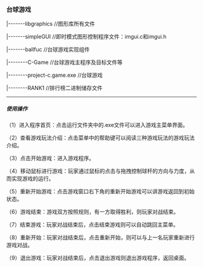 ### 台球游戏

|-------libgraphics  //图形库所有文件

|-------simpleGUI    //即时模式图形控制程序文件：imgui.c和imgui.h

|-------ballfuc       //台球游戏实现组件

|--------C-Game  	//台球游戏主程序及目标文件等

|--------project-c.game.exe //台球游戏

|--------RANK1    //排行榜二进制储存文件

*****************************

##### 使用操作

（1）进入程序首页：点击运行文件夹中的.exe文件可以进入游戏主菜单界面。

（2）查看游戏玩法介绍：点击菜单中的帮助键可以阅读三种游戏玩法的游戏玩法介绍。

（3）点击开始游戏：进入游戏程序。

（4）移动鼠标进行游戏：玩家通过鼠标的点击与拖拽控制球杆的方向与力度，从而实现游戏的运行。

（5）重新开始游戏：点击游戏窗口右下角的重新开始游戏可以讲游戏返回到初始状态。

（6）游戏结束：游戏双方按照规则，有一方取得胜利，则玩家对战结束。

（7）结束游戏：玩家对战结束后，点击结束游戏则可以自动跳回主菜单。

（8）重新开始：玩家对战结束后，点击重新开始，则可以与上一名玩家重新进行游戏对战。

（9）退出游戏：玩家对战结束后，点击退出游戏则退出游戏程序，返回桌面。

